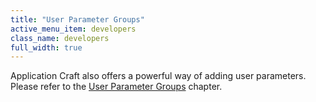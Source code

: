 ```yaml
---
title: "User Parameter Groups"
active_menu_item: developers
class_name: developers
full_width: true
---
```



Application Craft also offers a powerful way of adding user parameters. Please refer to the [User Parameter Groups](../../the-console/console-tabs/more/account-variables/user-parameters/) chapter.

